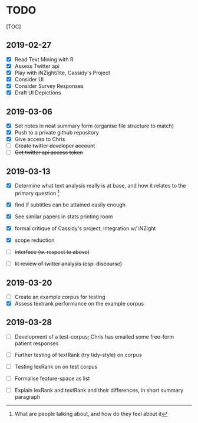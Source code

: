 # TODO

[TOC]

## 2019-02-27

- [x] Read Text Mining with R
- [x] Assess Twitter api
- [x] Play with iNZight/lite, Cassidy's Project
- [x] Consider UI
- [x] Consider Survey Responses
- [x] Draft UI Depictions

## 2019-03-06

- [x] Set notes in neat summary form (organise file structure to match)
- [x] Push to a private github repository
- [x] Give access to Chris
- [ ] ~~Create twitter developer account~~
- [ ] ~~Get twitter api access token~~

## 2019-03-13

- [x] Determine what text analysis really is at base, and how it relates to the primary question [^1]

- [x] find if subtitles can be attained easily enough

- [x] See similar papers in stats printing room

- [x] formal critique of Cassidy's project, integration w/ iNZight
- [x] scope reduction
- [ ] ~~interface (w. respect to above)~~
- [ ] ~~lit review of twitter analysis (esp. discourse)~~

## 2019-03-20

- [ ] Create an example corpus for testing
- [x] Assess textrank performance on the example corpus

## 2019-03-28

- [ ] Development of a test-corpus; Chris has emailed some free-form patient responses
- [ ] Further testing of textRank (try tidy-style) on corpus
- [ ] Testing lexRank on on test corpus
- [ ] Formalise feature-space as list
- [ ] Explain lexRank and textRank and their differences, in short summary paragraph












[^1]: What are people talking about, and how do they feel about it
